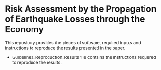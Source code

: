 # Risk Assessment by the Propagation of Earthquake Losses through the Economy

This repository provides the pieces of software, required inputs and instructions to reproduce the results presented in the paper.   

* Guidelines_Reproduction_Results file contains the instructions requered to reproduce the results.
